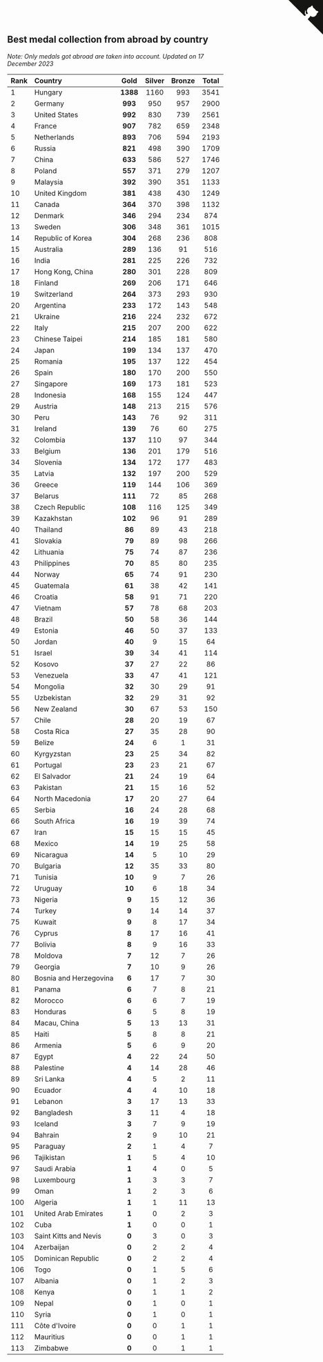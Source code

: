 ## Best medal collection from abroad by country

*Note: Only medals got abroad are taken into account.*
*Updated on 17 December 2023*

| Rank | Country | Gold | Silver | Bronze | Total |
| :--- | :--- | :--: | :--: | :--: | :--: |
| 1 | Hungary | **1388** | 1160 | 993 | 3541 |
| 2 | Germany | **993** | 950 | 957 | 2900 |
| 3 | United States | **992** | 830 | 739 | 2561 |
| 4 | France | **907** | 782 | 659 | 2348 |
| 5 | Netherlands | **893** | 706 | 594 | 2193 |
| 6 | Russia | **821** | 498 | 390 | 1709 |
| 7 | China | **633** | 586 | 527 | 1746 |
| 8 | Poland | **557** | 371 | 279 | 1207 |
| 9 | Malaysia | **392** | 390 | 351 | 1133 |
| 10 | United Kingdom | **381** | 438 | 430 | 1249 |
| 11 | Canada | **364** | 370 | 398 | 1132 |
| 12 | Denmark | **346** | 294 | 234 | 874 |
| 13 | Sweden | **306** | 348 | 361 | 1015 |
| 14 | Republic of Korea | **304** | 268 | 236 | 808 |
| 15 | Australia | **289** | 136 | 91 | 516 |
| 16 | India | **281** | 225 | 226 | 732 |
| 17 | Hong Kong, China | **280** | 301 | 228 | 809 |
| 18 | Finland | **269** | 206 | 171 | 646 |
| 19 | Switzerland | **264** | 373 | 293 | 930 |
| 20 | Argentina | **233** | 172 | 143 | 548 |
| 21 | Ukraine | **216** | 224 | 232 | 672 |
| 22 | Italy | **215** | 207 | 200 | 622 |
| 23 | Chinese Taipei | **214** | 185 | 181 | 580 |
| 24 | Japan | **199** | 134 | 137 | 470 |
| 25 | Romania | **195** | 137 | 122 | 454 |
| 26 | Spain | **180** | 170 | 200 | 550 |
| 27 | Singapore | **169** | 173 | 181 | 523 |
| 28 | Indonesia | **168** | 155 | 124 | 447 |
| 29 | Austria | **148** | 213 | 215 | 576 |
| 30 | Peru | **143** | 76 | 92 | 311 |
| 31 | Ireland | **139** | 76 | 60 | 275 |
| 32 | Colombia | **137** | 110 | 97 | 344 |
| 33 | Belgium | **136** | 201 | 179 | 516 |
| 34 | Slovenia | **134** | 172 | 177 | 483 |
| 35 | Latvia | **132** | 197 | 200 | 529 |
| 36 | Greece | **119** | 144 | 106 | 369 |
| 37 | Belarus | **111** | 72 | 85 | 268 |
| 38 | Czech Republic | **108** | 116 | 125 | 349 |
| 39 | Kazakhstan | **102** | 96 | 91 | 289 |
| 40 | Thailand | **86** | 89 | 43 | 218 |
| 41 | Slovakia | **79** | 89 | 98 | 266 |
| 42 | Lithuania | **75** | 74 | 87 | 236 |
| 43 | Philippines | **70** | 85 | 80 | 235 |
| 44 | Norway | **65** | 74 | 91 | 230 |
| 45 | Guatemala | **61** | 38 | 42 | 141 |
| 46 | Croatia | **58** | 91 | 71 | 220 |
| 47 | Vietnam | **57** | 78 | 68 | 203 |
| 48 | Brazil | **50** | 58 | 36 | 144 |
| 49 | Estonia | **46** | 50 | 37 | 133 |
| 50 | Jordan | **40** | 9 | 15 | 64 |
| 51 | Israel | **39** | 34 | 41 | 114 |
| 52 | Kosovo | **37** | 27 | 22 | 86 |
| 53 | Venezuela | **33** | 47 | 41 | 121 |
| 54 | Mongolia | **32** | 30 | 29 | 91 |
| 55 | Uzbekistan | **32** | 29 | 31 | 92 |
| 56 | New Zealand | **30** | 67 | 53 | 150 |
| 57 | Chile | **28** | 20 | 19 | 67 |
| 58 | Costa Rica | **27** | 35 | 28 | 90 |
| 59 | Belize | **24** | 6 | 1 | 31 |
| 60 | Kyrgyzstan | **23** | 25 | 34 | 82 |
| 61 | Portugal | **23** | 23 | 21 | 67 |
| 62 | El Salvador | **21** | 24 | 19 | 64 |
| 63 | Pakistan | **21** | 15 | 16 | 52 |
| 64 | North Macedonia | **17** | 20 | 27 | 64 |
| 65 | Serbia | **16** | 24 | 28 | 68 |
| 66 | South Africa | **16** | 19 | 39 | 74 |
| 67 | Iran | **15** | 15 | 15 | 45 |
| 68 | Mexico | **14** | 19 | 25 | 58 |
| 69 | Nicaragua | **14** | 5 | 10 | 29 |
| 70 | Bulgaria | **12** | 35 | 33 | 80 |
| 71 | Tunisia | **10** | 9 | 7 | 26 |
| 72 | Uruguay | **10** | 6 | 18 | 34 |
| 73 | Nigeria | **9** | 15 | 12 | 36 |
| 74 | Turkey | **9** | 14 | 14 | 37 |
| 75 | Kuwait | **9** | 8 | 17 | 34 |
| 76 | Cyprus | **8** | 17 | 16 | 41 |
| 77 | Bolivia | **8** | 9 | 16 | 33 |
| 78 | Moldova | **7** | 12 | 7 | 26 |
| 79 | Georgia | **7** | 10 | 9 | 26 |
| 80 | Bosnia and Herzegovina | **6** | 17 | 7 | 30 |
| 81 | Panama | **6** | 7 | 8 | 21 |
| 82 | Morocco | **6** | 6 | 7 | 19 |
| 83 | Honduras | **6** | 5 | 8 | 19 |
| 84 | Macau, China | **5** | 13 | 13 | 31 |
| 85 | Haiti | **5** | 8 | 8 | 21 |
| 86 | Armenia | **5** | 6 | 9 | 20 |
| 87 | Egypt | **4** | 22 | 24 | 50 |
| 88 | Palestine | **4** | 14 | 28 | 46 |
| 89 | Sri Lanka | **4** | 5 | 2 | 11 |
| 90 | Ecuador | **4** | 4 | 10 | 18 |
| 91 | Lebanon | **3** | 17 | 13 | 33 |
| 92 | Bangladesh | **3** | 11 | 4 | 18 |
| 93 | Iceland | **3** | 7 | 9 | 19 |
| 94 | Bahrain | **2** | 9 | 10 | 21 |
| 95 | Paraguay | **2** | 1 | 4 | 7 |
| 96 | Tajikistan | **1** | 5 | 4 | 10 |
| 97 | Saudi Arabia | **1** | 4 | 0 | 5 |
| 98 | Luxembourg | **1** | 3 | 3 | 7 |
| 99 | Oman | **1** | 2 | 3 | 6 |
| 100 | Algeria | **1** | 1 | 11 | 13 |
| 101 | United Arab Emirates | **1** | 0 | 2 | 3 |
| 102 | Cuba | **1** | 0 | 0 | 1 |
| 103 | Saint Kitts and Nevis | **0** | 3 | 0 | 3 |
| 104 | Azerbaijan | **0** | 2 | 2 | 4 |
| 105 | Dominican Republic | **0** | 2 | 2 | 4 |
| 106 | Togo | **0** | 1 | 5 | 6 |
| 107 | Albania | **0** | 1 | 2 | 3 |
| 108 | Kenya | **0** | 1 | 1 | 2 |
| 109 | Nepal | **0** | 1 | 0 | 1 |
| 110 | Syria | **0** | 1 | 0 | 1 |
| 111 | Côte d'Ivoire | **0** | 0 | 1 | 1 |
| 112 | Mauritius | **0** | 0 | 1 | 1 |
| 113 | Zimbabwe | **0** | 0 | 1 | 1 |


<a href="https://github.com/JustinTimeCuber/wca_statistics" class="github-corner" aria-label="View source on Github"><svg width="80" height="80" viewBox="0 0 250 250" style="fill:#151513; color:#fff; position: absolute; top: 0; border: 0; right: 0;" aria-hidden="true"><path d="M0,0 L115,115 L130,115 L142,142 L250,250 L250,0 Z"></path><path d="M128.3,109.0 C113.8,99.7 119.0,89.6 119.0,89.6 C122.0,82.7 120.5,78.6 120.5,78.6 C119.2,72.0 123.4,76.3 123.4,76.3 C127.3,80.9 125.5,87.3 125.5,87.3 C122.9,97.6 130.6,101.9 134.4,103.2" fill="currentColor" style="transform-origin: 130px 106px;" class="octo-arm"></path><path d="M115.0,115.0 C114.9,115.1 118.7,116.5 119.8,115.4 L133.7,101.6 C136.9,99.2 139.9,98.4 142.2,98.6 C133.8,88.0 127.5,74.4 143.8,58.0 C148.5,53.4 154.0,51.2 159.7,51.0 C160.3,49.4 163.2,43.6 171.4,40.1 C171.4,40.1 176.1,42.5 178.8,56.2 C183.1,58.6 187.2,61.8 190.9,65.4 C194.5,69.0 197.7,73.2 200.1,77.6 C213.8,80.2 216.3,84.9 216.3,84.9 C212.7,93.1 206.9,96.0 205.4,96.6 C205.1,102.4 203.0,107.8 198.3,112.5 C181.9,128.9 168.3,122.5 157.7,114.1 C157.9,116.9 156.7,120.9 152.7,124.9 L141.0,136.5 C139.8,137.7 141.6,141.9 141.8,141.8 Z" fill="currentColor" class="octo-body"></path></svg></a><style>.github-corner:hover .octo-arm{animation:octocat-wave 560ms ease-in-out}@keyframes octocat-wave{0%,100%{transform:rotate(0)}20%,60%{transform:rotate(-25deg)}40%,80%{transform:rotate(10deg)}}@media (max-width:500px){.github-corner:hover .octo-arm{animation:none}.github-corner .octo-arm{animation:octocat-wave 560ms ease-in-out}}</style>
